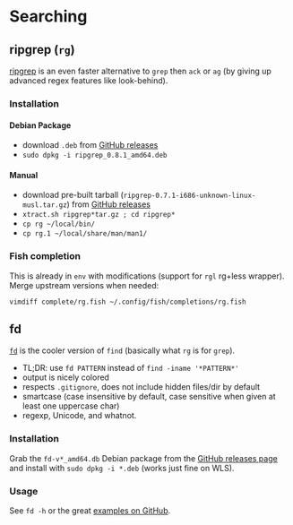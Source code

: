 # Searching

## ripgrep (`rg`)

[ripgrep](https://github.com/BurntSushi/ripgrep)
is an even faster alternative to `grep` then `ack` or `ag` (by giving up advanced
regex features like look-behind).

### Installation

#### Debian Package

* download `.deb` from [GitHub releases](https://github.com/BurntSushi/ripgrep/releases)
* `sudo dpkg -i ripgrep_0.8.1_amd64.deb`

#### Manual

* download pre-built tarball (`ripgrep-0.7.1-i686-unknown-linux-musl.tar.gz`)
  from [GitHub releases](https://github.com/BurntSushi/ripgrep/releases)
* `xtract.sh ripgrep*tar.gz ; cd ripgrep*`
* `cp rg ~/local/bin/`
* `cp rg.1 ~/local/share/man/man1/`

### Fish completion

This is already in `env` with modifications (support for `rgl` rg+less wrapper).
Merge upstream versions when needed:

`vimdiff complete/rg.fish ~/.config/fish/completions/rg.fish`

## fd

[`fd`](https://github.com/sharkdp/fd) is the cooler version of `find`
(basically what `rg` is for `grep`).

* TL;DR: use `fd PATTERN` instead of `find -iname '*PATTERN*'`
* output is nicely colored
* respects `.gitignore`, does not include hidden files/dir by default
* smartcase (case insensitive by default, case sensitive when given at least
  one uppercase char)
* regexp, Unicode, and whatnot.

### Installation

Grab the `fd-v*_amd64.db` Debian package from the
[GitHub releases page](https://github.com/sharkdp/fd/releases)
and install with `sudo dpkg -i *.deb` (works just fine on WLS).

### Usage

See `fd -h` or the great [examples on GitHub](https://github.com/sharkdp/fd#tutorial).
